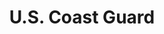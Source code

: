 ---
# This topic lives at
# https://digital.gov/topics/us-coast-guard

# Topic Title
title: "U.S. Coast Guard"

# description — keep it short and clear
summary: ""

# Weight
weight: 1

# For more information on managing topics,
# see https://github.com/GSA/digitalgov.gov/wiki/topics
---